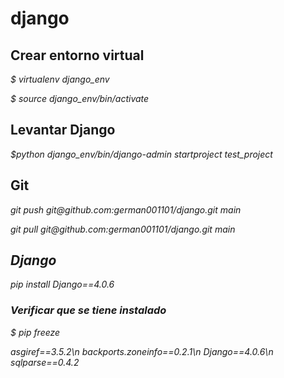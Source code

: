 # django

## Crear entorno virtual

<p><em>$ virtualenv django_env</em></p>
<p><em>$ source django_env/bin/activate</em></p>

## Levantar Django

<p><em>$python django_env/bin/django-admin startproject test_project</em></p>

## Git

<p><em>git push git@github.com:german001101/django.git main<em></p>
<p><em>git pull git@github.com:german001101/django.git main<em></p>

## Django

pip install Django==4.0.6

### Verificar que se tiene instalado

<p>$ pip freeze</p>

<p>asgiref==3.5.2\n
backports.zoneinfo==0.2.1\n
Django==4.0.6\n
sqlparse==0.4.2</p>